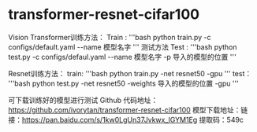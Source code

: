 # transformer-resnet-cifar100

Vision Transformer训练方法：
Train :
'''bash
python train.py -c configs/default.yaml --name 模型名字
'''
测试方法
Test :
'''bash
python test.py -c configs/defaul.yaml --name 模型名字 -p 导入的模型的位置
'''

Resnet训练方法：
train:
'''bash
python train.py -net resnet50 -gpu
'''
test：
'''bash
python test.py -net resnet50 -weights 导入的模型的位置 -gpu
'''

可下载训练好的模型进行测试
Github 代码地址：https://github.com/ivorytan/transformer-resnet-cifar100
模型下载地址：链接：https://pan.baidu.com/s/1kw0LgUn37Jvkwx_lGYM1Eg 提取码：549c
